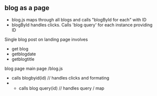 ##  blog as a page 
* blog.js maps through all blogs and calls "blogById for each" with ID
* blogById handles clicks. Calls 'blog query' for each instance providing ID


Single blog post on landing page involves
* get blog
* getblogdate
* getblogtitle

blog page
main page /blog.js
* calls blogbyid(id) // handles clicks and formating
* * calls blog query(id) // handles query / map
